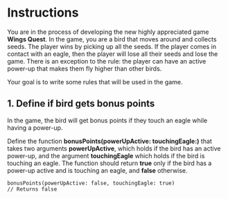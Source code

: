 # Instructions

You are in the process of developing the new highly appreciated game **Wings Quest**. In the game, you are a bird that moves around and collects seeds. The player wins by picking up all the seeds. If the player comes in contact with an eagle, then the player will lose all their seeds and lose the game. There is an exception to the rule: the player can have an active power-up that makes them fly higher than other birds.

Your goal is to write some rules that will be used in the game.

## 1. Define if bird gets bonus points

In the game, the bird will get bonus points if they touch an eagle while having a power-up.

Define the function **bonusPoints(powerUpActive: touchingEagle:)** that takes two arguments **powerUpActive**, which holds if the bird has an active power-up, and the argument **touchingEagle** which holds if the bird is touching an eagle. The function should return **true** only if the bird has a power-up active and is touching an eagle, and **false** otherwise.

    bonusPoints(powerUpActive: false, touchingEagle: true)
    // Returns false
